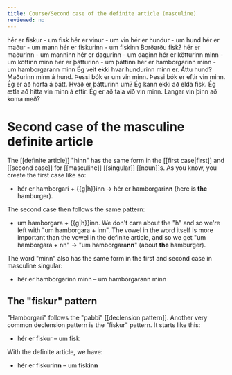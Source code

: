 ```yaml
---
title: Course/Second case of the definite article (masculine)
reviewed: no
---
```

<vocabulary>
hér er fiskur - um fisk
hér er vinur - um vin
hér er hundur - um hund
hér er maður - um mann
hér er fiskurinn - um fiskinn
Borðarðu fisk?
hér er maðurinn - um manninn
hér er dagurinn - um daginn
hér er kötturinn minn - um köttinn minn
hér er þátturinn - um þáttinn
hér er hamborgarinn minn - um hamborgarann minn
<!-- Köttinn minn langar að borða hamborgarann minn. -->
Ég veit ekki hvar hundurinn minn er.
Áttu hund?
Maðurinn minn á hund.
Þessi bók er um vin minn.
Þessi bók er eftir vin minn.
Ég er að horfa á þátt.
Hvað er þátturinn um?
Ég kann ekki að elda fisk.
Ég ætla að hitta vin minn á eftir.
Ég er að tala við vin minn.
Langar vin þinn að koma með?
</vocabulary>

# Second case of the masculine definite article

The [[definite article]] "hinn" has the same form in the [[first case|first]] and [[second case]] for [[masculine]] [[singular]] [[noun]]s. As you know, you create the first case like so:
* hér er hamborgari + {{g|h}}inn -> hér er hamborgari**nn** (here is **the** hamburger).

The second case then follows the same pattern:
* um hamborgara + {{g|h}}inn. We don't care about the "h" and so we're left with "um hamborgara + inn". The vowel in the word itself is more important than the vowel in the definite article, and so we get "um hamborgara + nn" -> "um hamborgara**nn**" (about **the** hamburger).

The word "minn" also has the same form in the first and second case in masculine singular:
* hér er hamborgarinn minn – um hamborgarann minn

## The "fiskur" pattern

"Hamborgari" follows the "pabbi" [[declension pattern]].
Another very common declension pattern is the "fiskur" pattern. It starts like this:
* hér er fiskur – um fisk

With the definite article, we have:
* hér er fiskur**inn** – um fisk**inn**

